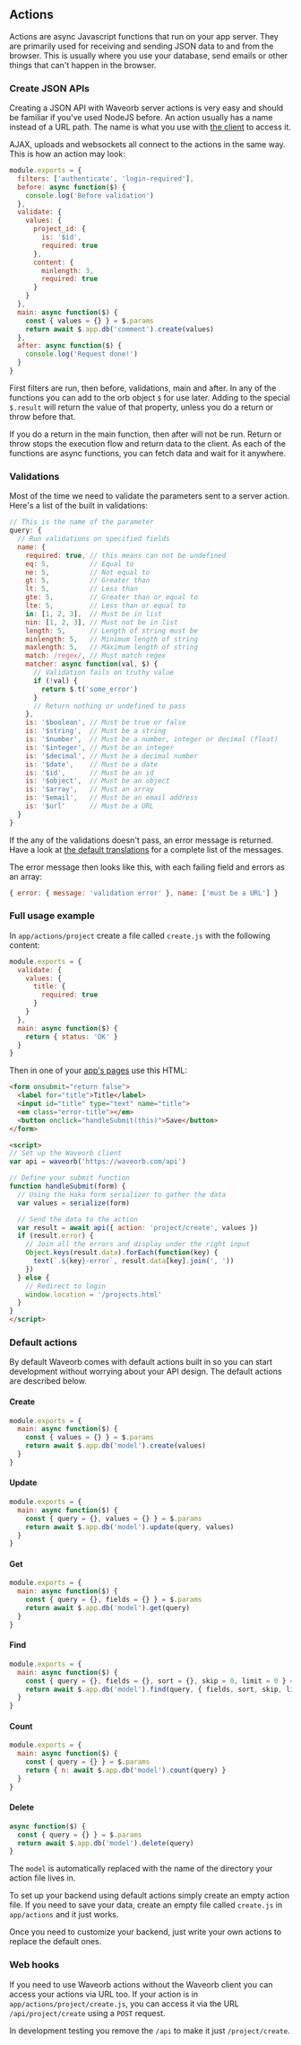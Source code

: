 ## Actions

Actions are async Javascript functions that run on your app server. They are primarily used for receiving and sending JSON data to and from the browser. This is usually where you use your database, send emails or other things that can't happen in the browser.

### Create JSON APIs

Creating a JSON API with Waveorb server actions is very easy and should be familiar if you've used NodeJS before. An action usually has a name instead of a URL path. The name is what you use with [the client](/doc/client.html) to access it.

AJAX, uploads and websockets all connect to the actions in the same way. This is how an action may look:
```js
module.exports = {
  filters: ['authenticate', 'login-required'],
  before: async function($) {
    console.log('Before validation')
  },
  validate: {
    values: {
      project_id: {
        is: '$id',
        required: true
      },
      content: {
        minlength: 3,
        required: true
      }
    }
  },
  main: async function($) {
    const { values = {} } = $.params
    return await $.app.db('comment').create(values)
  },
  after: async function($) {
    console.log('Request done!')
  }
}
```
First filters are run, then before, validations, main and after. In any of the functions you can add to the orb object `$` for use later. Adding to the special `$.result` will return the value of that property, unless you do a return or throw before that.

If you do a return in the main function, then after will not be run. Return or throw stops the execution flow and return data to the client. As each of the functions are async functions, you can fetch data and wait for it anywhere.

### Validations
Most of the time we need to validate the parameters sent to a server action. Here's a list of the built in validations:

```js
// This is the name of the parameter
query: {
  // Run validations on specified fields
  name: {
    required: true, // this means can not be undefined
    eq: 5,          // Equal to
    ne: 5,          // Not equal to
    gt: 5,          // Greater than
    lt: 5,          // Less than
    gte: 5,         // Greater than or equal to
    lte: 5,         // Less than or equal to
    in: [1, 2, 3],  // Must be in list
    nin: [1, 2, 3], // Must not be in list
    length: 5,      // Length of string must be
    minlength: 5,   // Minimum length of string
    maxlength: 5,   // Maximum length of string
    match: /regex/, // Must match regex
    matcher: async function(val, $) {
      // Validation fails on truthy value
      if (!val) {
        return $.t('some_error')
      }
      // Return nothing or undefined to pass
    },
    is: '$boolean', // Must be true or false
    is: '$string',  // Must be a string
    is: '$number',  // Must be a number, integer or decimal (float)
    is: '$integer', // Must be an integer
    is: '$decimal', // Must be a decimal number
    is: '$date',    // Must be a date
    is: '$id',      // Must be an id
    is: '$object',  // Must be an object
    is: '$array',   // Must an array
    is: '$email',   // Must be an email address
    is: '$url'      // Must be a URL
  }
}
```

If the any of the validations doesn't pass, an error message is returned. Have a look at [the default translations](/doc/locales.html#default-translations) for a complete list of the messages.

The error message then looks like this, with each failing field and errors as an array:
```js
{ error: { message: 'validation error' }, name: ['must be a URL'] }
```

### Full usage example

In `app/actions/project` create a file called `create.js` with the following content:
```js
module.exports = {
  validate: {
    values: {
      title: {
        required: true
      }
    }
  },
  main: async function($) {
    return { status: 'OK' }
  }
}
```

Then in one of your [app's pages](/doc/pages.html) use this HTML:
```html
<form onsubmit="return false">
  <label for="title">Title</label>
  <input id="title" type="text" name="title">
  <em class="error-title"></em>
  <button onclick="handleSubmit(this)">Save</button>
</form>

<script>
// Set up the Waveorb client
var api = waveorb('https://waveorb.com/api')

// Define your submit function
function handleSubmit(form) {
  // Using the Haka form serializer to gather the data
  var values = serialize(form)

  // Send the data to the action
  var result = await api({ action: 'project/create', values })
  if (result.error) {
    // Join all the errors and display under the right input
    Object.keys(result.data).forEach(function(key) {
      text(`.${key}-error`, result.data[key].join(', '))
    })
  } else {
    // Redirect to login
    window.location = '/projects.html'
  }
}
</script>
```

### Default actions

By default Waveorb comes with default actions built in so you can start development without worrying about your API design. The default actions are described below.

#### Create
```js
module.exports = {
  main: async function($) {
    const { values = {} } = $.params
    return await $.app.db('model').create(values)
  }
}
```

#### Update
```js
module.exports = {
  main: async function($) {
    const { query = {}, values = {} } = $.params
    return await $.app.db('model').update(query, values)
  }
}
```

#### Get
```js
module.exports = {
  main: async function($) {
    const { query = {}, fields = {} } = $.params
    return await $.app.db('model').get(query)
  }
}
```

#### Find
```js
module.exports = {
  main: async function($) {
    const { query = {}, fields = {}, sort = {}, skip = 0, limit = 0 } = $.params
    return await $.app.db('model').find(query, { fields, sort, skip, limit })
  }
}
```

#### Count
```js
module.exports = {
  main: async function($) {
    const { query = {} } = $.params
    return { n: await $.app.db('model').count(query) }
  }
}
```

#### Delete
```js
async function($) {
  const { query = {} } = $.params
  return await $.app.db('model').delete(query)
}
```

The `model` is automatically replaced with the name of the directory your action file lives in.

To set up your backend using default actions simply create an empty action file. If you need to save your data, create an empty file called `create.js` in `app/actions` and it just works.

Once you need to customize your backend, just write your own actions to replace the default ones.

### Web hooks

If you need to use Waveorb actions without the Waveorb client you can access your actions via URL too. If your action is in `app/actions/project/create.js`, you can access it via the URL `/api/project/create` using a `POST` request.

In development testing you remove the `/api` to make it just `/project/create`.